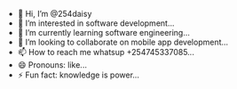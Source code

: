 - 👋 Hi, I’m @254daisy
- 👀 I’m interested in software development...
- 🌱 I’m currently learning software engineering...
- 💞️ I’m looking to collaborate on mobile app development...
- 📫 How to reach me whatsup +254745337085...
- 😄 Pronouns: like...
- ⚡ Fun fact: knowledge is power...

<!---
254daisy/254daisy is a ✨ special ✨ repository because its `README.md` (this file) appears on your GitHub profile.
You can click the Preview link to take a look at your changes.
--->
